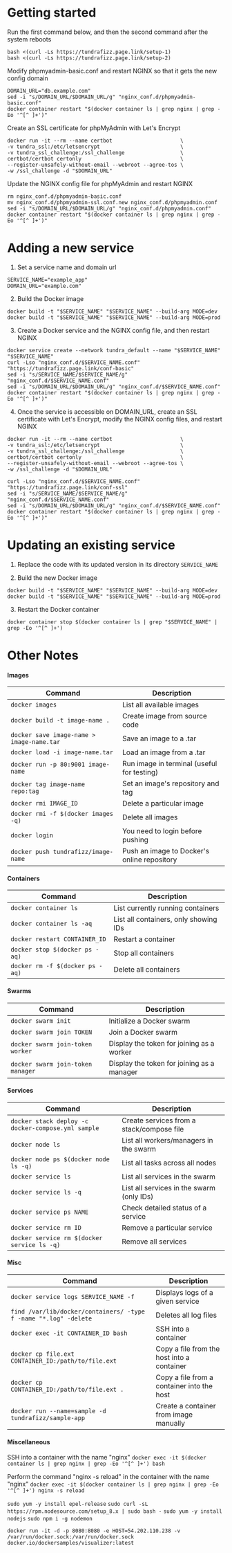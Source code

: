 
# Getting started

Run the first command below, and then the second command after the system reboots
```
bash <(curl -Ls https://tundrafizz.page.link/setup-1)
bash <(curl -Ls https://tundrafizz.page.link/setup-2)
```

Modify phpmyadmin-basic.conf and restart NGINX so that it gets the new config domain
```
DOMAIN_URL="db.example.com"
sed -i "s/DOMAIN_URL/$DOMAIN_URL/g" "nginx_conf.d/phpmyadmin-basic.conf"
docker container restart "$(docker container ls | grep nginx | grep -Eo '^[^ ]+')"
```

Create an SSL certificate for phpMyAdmin with Let's Encrypt
```
docker run -it --rm --name certbot                      \
-v tundra_ssl:/etc/letsencrypt                          \
-v tundra_ssl_challenge:/ssl_challenge                  \
certbot/certbot certonly                                \
--register-unsafely-without-email --webroot --agree-tos \
-w /ssl_challenge -d "$DOMAIN_URL"
```

Update the NGINX config file for phpMyAdmin and restart NGINX
```
rm nginx_conf.d/phpmyadmin-basic.conf
mv nginx_conf.d/phpmyadmin-ssl.conf.new nginx_conf.d/phpmyadmin.conf
sed -i "s/DOMAIN_URL/$DOMAIN_URL/g" "nginx_conf.d/phpmyadmin.conf"
docker container restart "$(docker container ls | grep nginx | grep -Eo '^[^ ]+')"
```

# Adding a new service

1. Set a service name and domain url
```
SERVICE_NAME="example_app"
DOMAIN_URL="example.com"
```

2. Build the Docker image
```
docker build -t "$SERVICE_NAME" "$SERVICE_NAME" --build-arg MODE=dev
docker build -t "$SERVICE_NAME" "$SERVICE_NAME" --build-arg MODE=prod
```

3. Create a Docker service and the NGINX config file, and then restart NGINX
```
docker service create --network tundra_default --name "$SERVICE_NAME" "$SERVICE_NAME"
curl -Lso "nginx_conf.d/$SERVICE_NAME.conf" "https://tundrafizz.page.link/conf-basic"
sed -i "s/SERVICE_NAME/$SERVICE_NAME/g" "nginx_conf.d/$SERVICE_NAME.conf"
sed -i "s/DOMAIN_URL/$DOMAIN_URL/g" "nginx_conf.d/$SERVICE_NAME.conf"
docker container restart "$(docker container ls | grep nginx | grep -Eo '^[^ ]+')"
```

4. Once the service is accessible on DOMAIN_URL, create an SSL certificate with Let's Encrypt, modify the NGINX config files, and restart NGINX
```
docker run -it --rm --name certbot                      \
-v tundra_ssl:/etc/letsencrypt                          \
-v tundra_ssl_challenge:/ssl_challenge                  \
certbot/certbot certonly                                \
--register-unsafely-without-email --webroot --agree-tos \
-w /ssl_challenge -d "$DOMAIN_URL"

curl -Lso "nginx_conf.d/$SERVICE_NAME.conf" "https://tundrafizz.page.link/conf-ssl"
sed -i "s/SERVICE_NAME/$SERVICE_NAME/g" "nginx_conf.d/$SERVICE_NAME.conf"
sed -i "s/DOMAIN_URL/$DOMAIN_URL/g" "nginx_conf.d/$SERVICE_NAME.conf"
docker container restart "$(docker container ls | grep nginx | grep -Eo '^[^ ]+')"
```

# Updating an existing service

1. Replace the code with its updated version in its directory `SERVICE_NAME`

2. Build the new Docker image
```
docker build -t "$SERVICE_NAME" "$SERVICE_NAME" --build-arg MODE=dev
docker build -t "$SERVICE_NAME" "$SERVICE_NAME" --build-arg MODE=prod
```

3. Restart the Docker container
```
docker container stop $(docker container ls | grep "$SERVICE_NAME" | grep -Eo '^[^ ]+')
```

# Other Notes

#### Images
| Command                                   | Description                                 |
| ----------------------------------------- | ------------------------------------------- |
| `docker images`                           | List all available images                   |
| `docker build -t image-name .`            | Create image from source code               |
| `docker save image-name > image-name.tar` | Save an image to a .tar                     |
| `docker load -i image-name.tar`           | Load an image from a .tar                   |
| `docker run -p 80:9001 image-name`        | Run image in terminal (useful for testing)  |
| `docker tag image-name repo:tag`          | Set an image's repository and tag           |
| `docker rmi IMAGE_ID`                     | Delete a particular image                   |
| `docker rmi -f $(docker images -q)`       | Delete all images                           |
| `docker login`                            | You need to login before pushing            |
| `docker push tundrafizz/image-name`       | Push an image to Docker's online repository |

#### Containers
| Command                         | Description                           |
| ------------------------------- | ------------------------------------- |
| `docker container ls`           | List currently running containers     |
| `docker container ls -aq`       | List all containers, only showing IDs |
| `docker restart CONTAINER_ID`   | Restart a container                   |
| `docker stop $(docker ps -aq)`  | Stop all containers                   |
| `docker rm -f $(docker ps -aq)` | Delete all containers                 |

#### Swarms
| Command                           | Description                                |
| --------------------------------- | ------------------------------------------ |
| `docker swarm init`               | Initialize a Docker swarm                  |
| `docker swarm join TOKEN`         | Join a Docker swarm                        |
| `docker swarm join-token worker`  | Display the token for joining as a worker  |
| `docker swarm join-token manager` | Display the token for joining as a manager |

#### Services
| Command                                             | Description                               |
| --------------------------------------------------- | ----------------------------------------- |
| `docker stack deploy -c docker-compose.yml sample`  | Create services from a stack/compose file |
| `docker node ls`                                    | List all workers/managers in the swarm    |
| `docker node ps $(docker node ls -q)`               | List all tasks across all nodes           |
| `docker service ls`                                 | List all services in the swarm            |
| `docker service ls -q`                              | List all services in the swarm (only IDs) |
| `docker service ps NAME`                            | Check detailed status of a service        |
| `docker service rm ID`                              | Remove a particular service               |
| `docker service rm $(docker service ls -q)`         | Remove all services                       |

#### Misc
| Command                                                          | Description                                |
| ---------------------------------------------------------------- | ------------------------------------------ |
| `docker service logs SERVICE_NAME -f`                            | Displays logs of a given service           |
| `find /var/lib/docker/containers/ -type f -name "*.log" -delete` | Deletes all log files                      |
| `docker exec -it CONTAINER_ID bash`                              | SSH into a container                       |
| `docker cp file.ext CONTAINER_ID:/path/to/file.ext`              | Copy a file from the host into a container |
| `docker cp CONTAINER_ID:/path/to/file.ext .`                     | Copy a file from a container into the host |
| `docker run --name=sample -d tundrafizz/sample-app`              | Create a container from image manually     |

#### Miscellaneous

SSH into a container with the name "nginx"
`docker exec -it $(docker container ls | grep nginx | grep -Eo '^[^ ]+') bash`

Perform the command "nginx -s reload" in the container with the name "nginx"
`docker exec -it $(docker container ls | grep nginx | grep -Eo '^[^ ]+') nginx -s reload`

`sudo yum -y install epel-release`
`sudo curl -sL https://rpm.nodesource.com/setup_8.x | sudo bash -`
`sudo yum -y install nodejs`
`sudo npm i -g nodemon`

`docker run -it -d -p 8080:8080 -e HOST=54.202.110.238 -v /var/run/docker.sock:/var/run/docker.sock docker.io/dockersamples/visualizer:latest`
